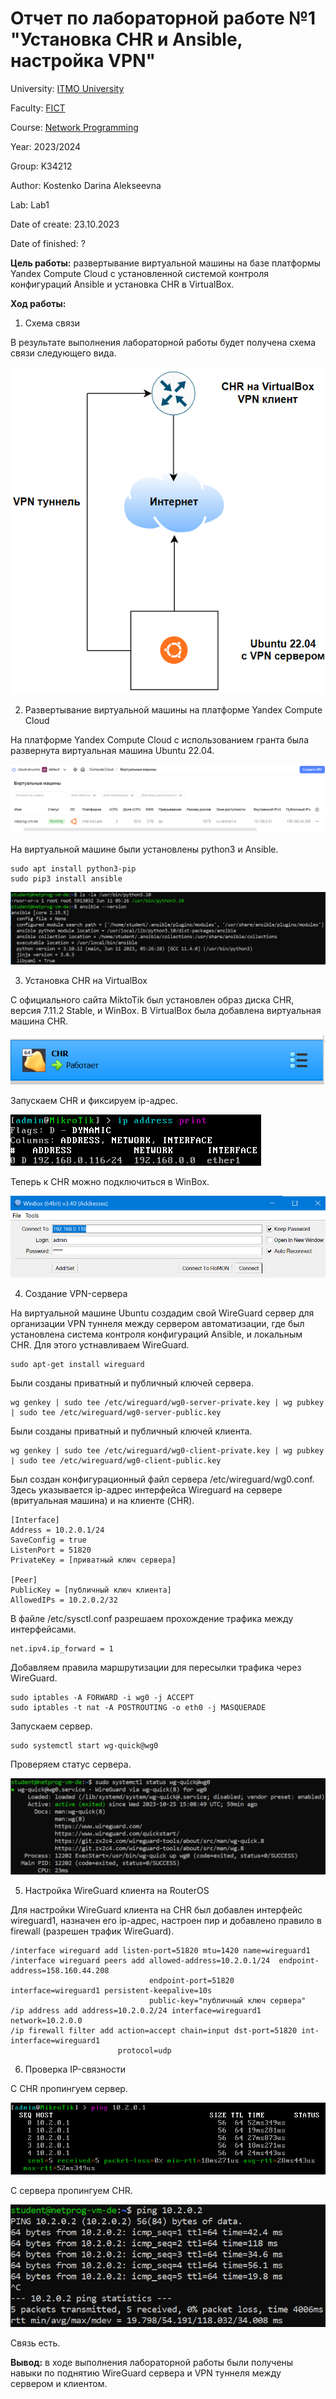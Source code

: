 # Отчет по лабораторной работе №1 "Установка CHR и Ansible, настройка VPN"
University: [ITMO University](https://itmo.ru/ru/)

Faculty: [FICT](https://fict.itmo.ru)

Course: [Network Programming](https://itmo-ict-faculty.github.io/network-programming/)

Year: 2023/2024

Group: K34212

Author: Kostenko Darina Alekseevna

Lab: Lab1

Date of create: 23.10.2023

Date of finished: ?

**Цель работы:** развертывание виртуальной машины на базе платформы Yandex Compute Cloud с установленной системой контроля конфигураций Ansible и установка CHR в VirtualBox.

**Ход работы:**

1. Схема связи
   
В результате выполнения лабораторной работы будет получена схема связи следующего вида.

![](https://github.com/kostenkoda/2023_2024-network_programming-k34212-kostenko_d_a/blob/main/lab1/lab1-pics/diagram.png)

2. Развертывание виртуальной машины на платформе Yandex Compute Cloud

На платформе Yandex Compute Cloud с использованием гранта была развернута виртуальная машина Ubuntu 22.04.

![](https://github.com/kostenkoda/2023_2024-network_programming-k34212-kostenko_d_a/blob/main/lab1/lab1-pics/vm_ubuntu.png)

На виртуальной машине были установлены python3 и Ansible.

```
sudo apt install python3-pip
sudo pip3 install ansible
```

![](https://github.com/kostenkoda/2023_2024-network_programming-k34212-kostenko_d_a/blob/main/lab1/lab1-pics/vm_check.png)

3. Установка CHR на VirtualBox

С официального сайта MiktoTik был установлен образ диска CHR, версия 	7.11.2 Stable, и WinBox.
В VirtualBox была добавлена виртуальная машина CHR.

![](https://github.com/kostenkoda/2023_2024-network_programming-k34212-kostenko_d_a/blob/main/lab1/lab1-pics/CHR.png)

Запускаем CHR и фиксируем ip-адрес. 

![](https://github.com/kostenkoda/2023_2024-network_programming-k34212-kostenko_d_a/blob/main/lab1/lab1-pics/CHR-ip.png)

Теперь к CHR можно подключиться в WinBox.

![](https://github.com/kostenkoda/2023_2024-network_programming-k34212-kostenko_d_a/blob/main/lab1/lab1-pics/winbox.png)


4. Создание VPN-сервера

На виртуальной машине Ubuntu создадим свой WireGuard сервер для организации VPN туннеля между сервером автоматизации, где был установлена система контроля конфигураций Ansible, и локальным CHR.
Для этого устнавливаем WireGuard.
```
sudo apt-get install wireguard
```

Были созданы приватный и публичный ключей сервера.

```
wg genkey | sudo tee /etc/wireguard/wg0-server-private.key | wg pubkey | sudo tee /etc/wireguard/wg0-server-public.key
```

Были созданы приватный и публичный ключей клиента.

```
wg genkey | sudo tee /etc/wireguard/wg0-client-private.key | wg pubkey | sudo tee /etc/wireguard/wg0-client-public.key
```

Был создан конфигурационный файл сервера /etc/wireguard/wg0.conf. Здесь указывается ip-адрес интерфейса Wireguard на сервере (вритуальная машина) и на клиенте (CHR). 

```
[Interface]
Address = 10.2.0.1/24
SaveConfig = true
ListenPort = 51820
PrivateKey = [приватный ключ сервера]

[Peer]
PublicKey = [публичный ключ клиента]
AllowedIPs = 10.2.0.2/32
```

В файле /etc/sysctl.conf разрешаем прохождение трафика между интерфейсами.

```
net.ipv4.ip_forward = 1
```

Добавляем правила маршрутизации для пересылки трафика через WireGuard.

```
sudo iptables -A FORWARD -i wg0 -j ACCEPT
sudo iptables -t nat -A POSTROUTING -o eth0 -j MASQUERADE
```

Запускаем сервер.

```
sudo systemctl start wg-quick@wg0
```

Проверяем статус сервера.

![](https://github.com/kostenkoda/2023_2024-network_programming-k34212-kostenko_d_a/blob/main/lab1/lab1-pics/server_check.png)

5. Настройка WireGuard клиента на RouterOS

Для настройки WireGuard клиента на CHR был добавлен интерфейс wireguard1, назначен его ip-адрес, настроен пир и добавлено правило в firewall (разрешен трафик WireGuard). 

```
/interface wireguard add listen-port=51820 mtu=1420 name=wireguard1
/interface wireguard peers add allowed-address=10.2.0.1/24  endpoint-address=158.160.44.208
                               endpoint-port=51820 interface=wireguard1 persistent-keepalive=10s
                               public-key="публичный ключ сервера"
/ip address add address=10.2.0.2/24 interface=wireguard1 network=10.2.0.0
/ip firewall filter add action=accept chain=input dst-port=51820 int-interface=wireguard1
                        protocol=udp
```

6. Проверка IP-связности

С CHR пропингуем сервер.

![](https://github.com/kostenkoda/2023_2024-network_programming-k34212-kostenko_d_a/blob/main/lab1/lab1-pics/ping-to-server.png)

С сервера пропингуем CHR.

![](https://github.com/kostenkoda/2023_2024-network_programming-k34212-kostenko_d_a/blob/main/lab1/lab1-pics/ping-to-CHR.png)

Связь есть.


**Вывод:** в ходе выполнения лабораторной работы были получены навыки по поднятию WireGuard сервера и VPN туннеля между сервером и клиентом.
